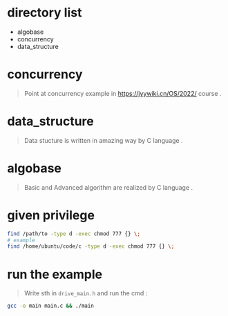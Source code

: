 # directory list

- algobase
- concurrency
- data_structure

# concurrency

> Point at concurrency example in https://jyywiki.cn/OS/2022/ course .

# data_structure

> Data stucture is written in amazing way by C language .   

# algobase

> Basic and Advanced algorithm are realized by C language .  

# given privilege
````bash 
find /path/to -type d -exec chmod 777 {} \;
# example 
find /home/ubuntu/code/c -type d -exec chmod 777 {} \;
```` 

# run the example
> Write sth in `drive_main.h` and run the cmd :
````bash
gcc -o main main.c && ./main
````
